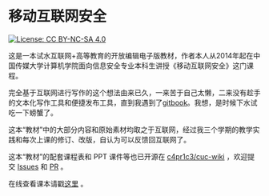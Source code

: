 # 移动互联网安全

[![License: CC BY-NC-SA 4.0](https://img.shields.io/badge/License-CC%20BY--NC--SA%204.0-lightgrey.svg)](https://creativecommons.org/licenses/by-nc-sa/4.0/)

这是一本试水互联网+高等教育的开放编辑电子版教材，作者本人从2014年起在中国传媒大学计算机学院面向信息安全专业本科生讲授《移动互联网安全》这门课程。

完全基于互联网进行写作的这个想法由来已久，一来苦于自己太懒，二来没有趁手的文本化写作工具和便捷发布工具，直到我遇到了[gitbook](https://github.com/GitbookIO/gitbook)。我想，是时候下水试吃一下螃蟹了。

这本“教材”中的大部分内容和原始素材均取之于互联网，经过我三个学期的教学实践和每次上课的修订、改版，自认为可以反馈回互联网了。

这本“教材”的配套课程表和 PPT 课件等也已开源在 [c4pr1c3/cuc-wiki](https://github.com/c4pr1c3/cuc-wiki) ，欢迎提交 [Issues](https://github.com/c4pr1c3/cuc-mis/issues) 和 [PR](https://github.com/c4pr1c3/cuc-mis/pulls) 。

在线查看课本请戳[这里](https://c4pr1c3.github.io/cuc-mis/) 。

